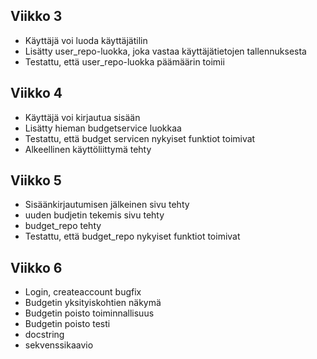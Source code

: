 ## Viikko 3

- Käyttäjä voi luoda käyttäjätilin
- Lisätty user_repo-luokka, joka vastaa käyttäjätietojen tallennuksesta
- Testattu, että user_repo-luokka päämäärin toimii

## Viikko 4

- Käyttäjä voi kirjautua sisään
- Lisätty hieman budgetservice luokkaa
- Testattu, että budget servicen nykyiset funktiot toimivat
- Alkeellinen käyttöliittymä tehty

## Viikko 5

- Sisäänkirjautumisen jälkeinen sivu tehty
- uuden budjetin tekemis sivu tehty
- budget_repo tehty
- Testattu, että budget_repo nykyiset funktiot toimivat

## Viikko 6

- Login, createaccount bugfix
- Budgetin yksityiskohtien näkymä
- Budgetin poisto toiminnallisuus
- Budgetin poisto testi
- docstring
- sekvenssikaavio